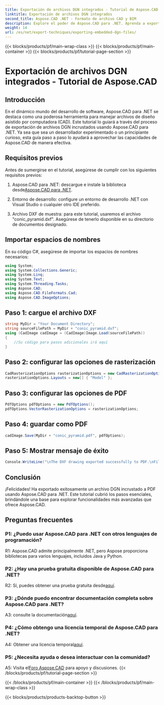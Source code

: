 ```yaml
---
title: Exportación de archivos DGN integrados - Tutorial de Aspose.CAD
linktitle: Exportación de archivos DGN integrados
second_title: Aspose.CAD .NET - Formato de archivo CAD y BIM
description: Explore el poder de Aspose.CAD para .NET. Aprenda a exportar archivos DGN incrustados a PDF sin esfuerzo con este tutorial paso a paso.
weight: 14
url: /es/net/export-techniques/exporting-embedded-dgn-files/
---
```


{{< blocks/products/pf/main-wrap-class >}}
{{< blocks/products/pf/main-container >}}
{{< blocks/products/pf/tutorial-page-section >}}

# Exportación de archivos DGN integrados - Tutorial de Aspose.CAD

## Introducción

En el dinámico mundo del desarrollo de software, Aspose.CAD para .NET se destaca como una poderosa herramienta para manejar archivos de diseño asistido por computadora (CAD). Este tutorial lo guiará a través del proceso de exportación de archivos DGN incrustados usando Aspose.CAD para .NET. Ya sea que sea un desarrollador experimentado o un principiante curioso, esta guía paso a paso lo ayudará a aprovechar las capacidades de Aspose.CAD de manera efectiva.

## Requisitos previos

Antes de sumergirse en el tutorial, asegúrese de cumplir con los siguientes requisitos previos:

1.  Aspose.CAD para .NET: descargue e instale la biblioteca desde[Aspose.CAD para .NET](https://releases.aspose.com/cad/net/).

2. Entorno de desarrollo: configure un entorno de desarrollo .NET con Visual Studio o cualquier otro IDE preferido.

3. Archivo DXF de muestra: para este tutorial, usaremos el archivo "conic_pyramid.dxf". Asegúrese de tenerlo disponible en su directorio de documentos designado.

## Importar espacios de nombres

En su código C#, asegúrese de importar los espacios de nombres necesarios:

```csharp
using System;
using System.Collections.Generic;
using System.Linq;
using System.Text;
using System.Threading.Tasks;
using Aspose.CAD;
using Aspose.CAD.FileFormats.Cad;
using Aspose.CAD.ImageOptions;
```

## Paso 1: cargue el archivo DXF

```csharp
string MyDir = "Your Document Directory";
string sourceFilePath = MyDir + "conic_pyramid.dxf";
using (CadImage cadImage = (CadImage)Image.Load(sourceFilePath))
{
    //Su código para pasos adicionales irá aquí
}
```

## Paso 2: configurar las opciones de rasterización

```csharp
CadRasterizationOptions rasterizationOptions = new CadRasterizationOptions();
rasterizationOptions.Layouts = new[] { "Model" };
```

## Paso 3: configurar las opciones de PDF

```csharp
PdfOptions pdfOptions = new PdfOptions();
pdfOptions.VectorRasterizationOptions = rasterizationOptions;
```

## Paso 4: guardar como PDF

```csharp
cadImage.Save(MyDir + "conic_pyramid.pdf", pdfOptions);
```

## Paso 5: Mostrar mensaje de éxito

```csharp
Console.WriteLine("\nThe DXF drawing exported successfully to PDF.\nFile saved at " + MyDir);
```

## Conclusión

¡Felicidades! Ha exportado exitosamente un archivo DGN incrustado a PDF usando Aspose.CAD para .NET. Este tutorial cubrió los pasos esenciales, brindándole una base para explorar funcionalidades más avanzadas que ofrece Aspose.CAD.

## Preguntas frecuentes

### P1: ¿Puedo usar Aspose.CAD para .NET con otros lenguajes de programación?

R1: Aspose.CAD admite principalmente .NET, pero Aspose proporciona bibliotecas para varios lenguajes, incluidos Java y Python.

### P2: ¿Hay una prueba gratuita disponible de Aspose.CAD para .NET?

 R2: Sí, puedes obtener una prueba gratuita desde[aquí](https://releases.aspose.com/).

### P3: ¿Dónde puedo encontrar documentación completa sobre Aspose.CAD para .NET?

 A3: consulte la documentación[aquí](https://reference.aspose.com/cad/net/).

### P4: ¿Cómo obtengo una licencia temporal de Aspose.CAD para .NET?

 A4: Obtener una licencia temporal[aquí](https://purchase.aspose.com/temporary-license/).

### P5: ¿Necesita ayuda o desea interactuar con la comunidad?

A5: Visita el[Foro Aspose.CAD](https://forum.aspose.com/c/cad/19) para apoyo y discusiones.
{{< /blocks/products/pf/tutorial-page-section >}}

{{< /blocks/products/pf/main-container >}}
{{< /blocks/products/pf/main-wrap-class >}}

{{< blocks/products/products-backtop-button >}}
